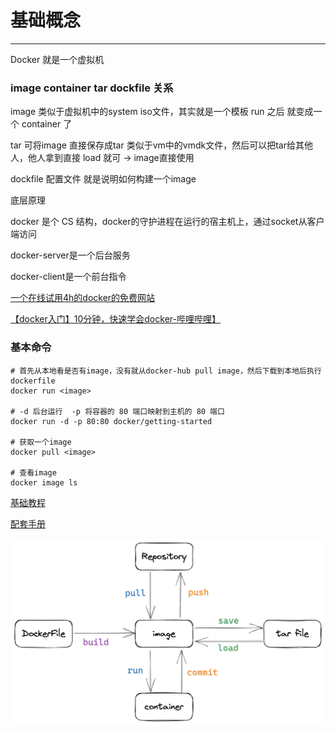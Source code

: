 # 基础概念

--------

Docker 就是一个虚拟机

### image container tar dockfile 关系

image 类似于虚拟机中的system iso文件，其实就是一个模板 run 之后 就变成一个 container 了

tar 可将image 直接保存成tar 类似于vm中的vmdk文件，然后可以把tar给其他人，他人拿到直接 load 就可 -> image直接使用

dockfile 配置文件 就是说明如何构建一个image

底层原理

docker 是个 CS 结构，docker的守护进程在运行的宿主机上，通过socket从客户端访问

docker-server是一个后台服务

docker-client是一个前台指令

[一个在线试用4h的docker的免费网站](https://labs.play-with-docker.com/) 

[【docker入门】10分钟，快速学会docker-哔哩哔哩】](https://b23.tv/vKEUilx)

### 基本命令

```docker
# 首先从本地看是否有image，没有就从docker-hub pull image，然后下载到本地后执行dockerfile 
docker run <image> 

# -d 后台运行  -p 将容器的 80 端口映射到主机的 80 端口
docker run -d -p 80:80 docker/getting-started

# 获取一个image
docker pull <image>

# 查看image
docker image ls 

```

[基础教程](https://www.kuangstudy.com/bbs/1591000004590710785) 

[配套手册](https://yeasy.gitbook.io/docker_practice/image/pull) 

![pic](https://raw.githubusercontent.com/lish44/pic/main/res/202206111313865.png)
